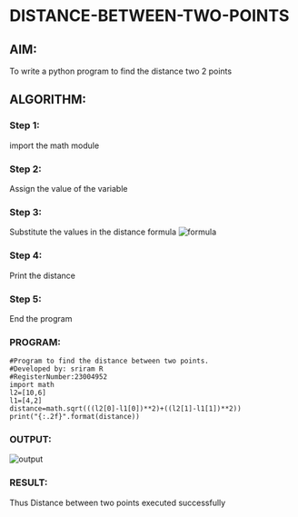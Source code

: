 # DISTANCE-BETWEEN-TWO-POINTS

## AIM:
To write a python program to find the distance two 2 points
## ALGORITHM:
### Step 1: 
import the math module

### Step 2: 
Assign the value of the variable

### Step 3: 
Substitute the values in the distance formula  ![formula](/formula.JPG)
### Step 4: 
Print the distance

### Step 5: 
End the program
### PROGRAM:
```
#Program to find the distance between two points.
#Developed by: sriram R
#RegisterNumber:23004952
import math
l2=[10,6]
l1=[4,2]
distance=math.sqrt(((l2[0]-l1[0])**2)+((l2[1]-l1[1])**2))
print("{:.2f}".format(distance))
```
  


### OUTPUT:
![output](https://github.com/Rsriram13/DISTANCE-BETWEEN-TWO-POINTS/assets/145742823/309c6b26-1ef1-4cb2-99e5-33c1e7b0fdd7)


### RESULT:
Thus Distance between two points executed successfully
